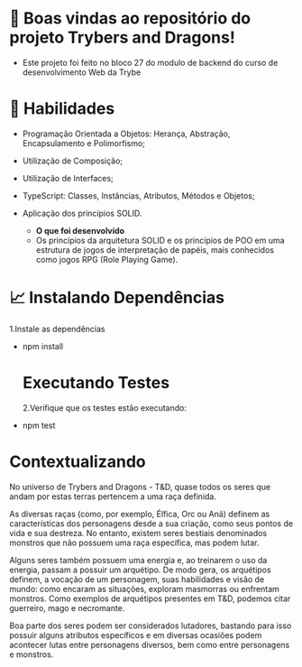 # 📝 Boas vindas ao repositório do projeto Trybers and Dragons!

- Este projeto foi feito no bloco 27 do modulo de backend do curso de desenvolvimento Web da Trybe

# 🚦 Habilidades

- Programação Orientada a Objetos: Herança, Abstração, Encapsulamento e Polimorfismo;
- Utilização de Composição;
- Utilização de Interfaces;
- TypeScript: Classes, Instâncias, Atributos, Métodos e Objetos;
- Aplicação dos princípios SOLID.

  * **O que foi desenvolvido** 
  * Os princípios da arquitetura SOLID e os princípios de POO em uma estrutura de jogos de interpretação de papéis, mais conhecidos como jogos RPG (Role Playing Game).

# 📈 Instalando Dependências

1.Instale as dependências
- npm install

  # Executando Testes
  2.Verifique que os testes estão executando:
 - npm test

  # Contextualizando
  No universo de Trybers and Dragons - T&D, quase todos os seres que andam por estas terras pertencem a uma raça definida.

As diversas raças (como, por exemplo, Élfica, Orc ou Anã) definem as características dos personagens desde a sua criação, como seus pontos de vida e sua destreza. No entanto, existem seres bestiais denominados monstros que não possuem uma raça específica, mas podem lutar.

Alguns seres também possuem uma energia e, ao treinarem o uso da energia, passam a possuir um arquétipo. De modo gera, os arquétipos definem, a vocação de um personagem, suas habilidades e visão de mundo: como encaram as situações, exploram masmorras ou enfrentam monstros. Como exemplos de arquétipos presentes em T&D, podemos citar guerreiro, mago e necromante.

Boa parte dos seres podem ser considerados lutadores, bastando para isso possuir alguns atributos específicos e em diversas ocasiões podem acontecer lutas entre personagens diversos, bem como entre personagens e monstros.


